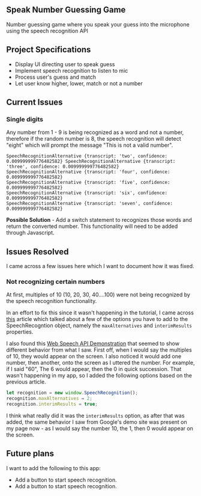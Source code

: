 ## Speak Number Guessing Game

Number guessing game where you speak your guess into the microphone using the speech recognition API

## Project Specifications

- Display UI directing user to speak guess
- Implement speech recognition to listen to mic
- Process user's guess and match
- Let user know higher, lower, match or not a number

## Current Issues

### Single digits
Any number from 1 - 9 is being recognized as a word and not a number, therefore if the random number is 8, the speech recognition will detect "eight" which will prompt the message "This is not a valid number".

```
SpeechRecognitionAlternative {transcript: 'two', confidence: 0.009999999776482582} SpeechRecognitionAlternative {transcript: 'three', confidence: 0.009999999776482582}
SpeechRecognitionAlternative {transcript: 'four', confidence: 0.009999999776482582}
SpeechRecognitionAlternative {transcript: 'five', confidence: 0.009999999776482582}
SpeechRecognitionAlternative {transcript: 'six', confidence: 0.009999999776482582}
SpeechRecognitionAlternative {transcript: 'seven', confidence: 0.009999999776482582}
```

**Possible Solution** - Add a switch statement to recognizes those words and return the converted number. This functionality will need to be added through Javascript.


## Issues Resolved
I came across a few issues here which I want to document how it was fixed.

### Not recognizing certain numbers
At first, multiples of 10 (10, 20, 30, 40....100) were not being recognized by the speech recognition functionality.

In an effort to fix this since it wasn't happening in the tutorial, I came across [this](https://www.rst.software/blog/speech-recognition-in-javascript) article which talked about a few of the options you have to add to the SpeechRecogntion object, namely the `maxAlternatives` and `interimResults` properties. 

I also found this [Web Speech API Demonstration](https://www.google.com/intl/en/chrome/demos/speech.html) that seemed to show different behavior from what I saw. First off, when I would say the multiples of 10, they would appear on the screen. I also noticed it would add one number, then another, onto the screen as I uttered the number. For example, if I said "60", The 6 would appear, then the 0 in quick succession. That wasn't happening in my app, so I added the following options based on the previous article.

```js
let recognition = new window.SpeechRecognition();
recognition.maxAlternatives = 2;
recognition.interimResults = true;

```

I think what really did it was the `interimResults` option, as after that was added, the same behavior I saw from Google's demo site was present on my page now - as I would say the number 10, the 1, then 0 would appear on the screen.

## Future plans
I want to add the following to this app:
- Add a button to start speech recognition.
- Add a button to start speech recognition.
